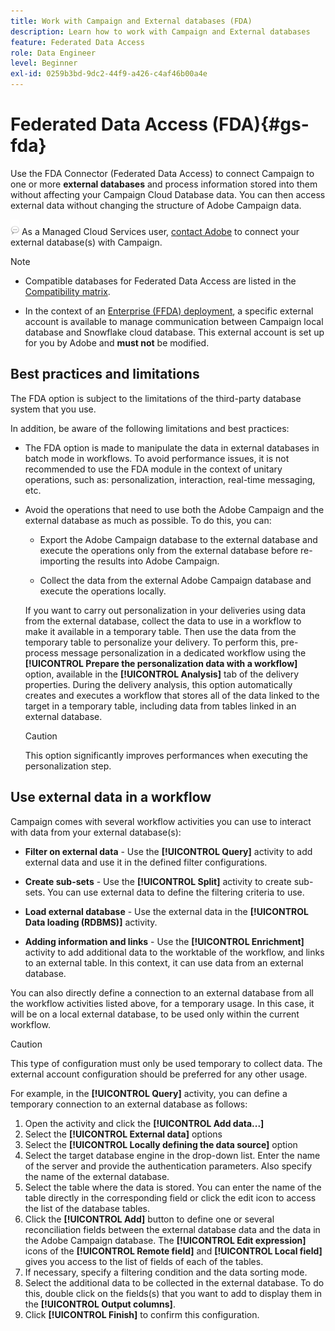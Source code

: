 ```yaml
---
title: Work with Campaign and External databases (FDA)
description: Learn how to work with Campaign and External databases
feature: Federated Data Access
role: Data Engineer
level: Beginner
exl-id: 0259b3bd-9dc2-44f9-a426-c4af46b00a4e
---
```

# Federated Data Access (FDA){#gs-fda}

Use the FDA Connector (Federated Data Access) to connect Campaign to one or more **external databases** and process information stored into them without affecting your Campaign Cloud Database data. You can then access external data without changing the structure of Adobe Campaign data.

![](../assets/do-not-localize/speech.png)   As a Managed Cloud Services user, [contact Adobe](../start/campaign-faq.md#support) to connect your external database(s) with Campaign.


>[!NOTE]
>
>* Compatible databases for Federated Data Access are listed in the [Compatibility matrix](../start/compatibility-matrix.md).
>
>* In the context of an [Enterprise (FFDA) deployment](../architecture/enterprise-deployment.md), a specific external account is available to manage communication between Campaign local database and Snowflake cloud database. This external account is set up for you by Adobe and **must not** be modified.
>


## Best practices and limitations

The FDA option is subject to the limitations of the third-party database system that you use.

In addition, be aware of the following limitations and best practices:

* The FDA option is made to manipulate the data in external databases in batch mode in workflows. To avoid performance issues, it is not recommended to use the FDA module in the context of unitary operations, such as: personalization, interaction, real-time messaging, etc.

* Avoid the operations that need to use both the Adobe Campaign and the external database as much as possible. To do this, you can:

    * Export the Adobe Campaign database to the external database and execute the operations only from the external database before re-importing the results into Adobe Campaign.

    * Collect the data from the external Adobe Campaign database and execute the operations locally.

    If you want to carry out personalization in your deliveries using data from the external database, collect the data to use in a workflow to make it available in a temporary table. Then use the data from the temporary table to personalize your delivery. To perform this, pre-process message personalization in a dedicated workflow using the **[!UICONTROL Prepare the personalization data with a workflow]** option, available in the **[!UICONTROL Analysis]** tab of the delivery properties. During the delivery analysis, this option automatically creates and executes a workflow that stores all of the data linked to the target in a temporary table, including data from tables linked in an external database.
    
    >[!CAUTION]
    >
    >This option significantly improves performances when executing the personalization step.


## Use external data in a workflow

Campaign comes with several workflow activities you can use to interact with data from your external database(s):

* **Filter on external data** -  Use the **[!UICONTROL Query]** activity to add external data and use it in the defined filter configurations. 

* **Create sub-sets** - Use the **[!UICONTROL Split]** activity to create sub-sets. You can use external data to define the filtering criteria to use.

* **Load external database** - Use the external data in the **[!UICONTROL Data loading (RDBMS)]** activity. 

* **Adding information and links** - Use the **[!UICONTROL Enrichment]** activity to add additional data to the worktable of the workflow, and links to an external table. In this context, it can use data from an external database. 

You can also directly define a connection to an external database from all the workflow activities listed above, for a temporary usage. In this case, it will be on a local external database, to be used only within the current workflow.

>[!CAUTION]
>
>This type of configuration must only be used temporary to collect data. The external account configuration should be preferred for any other usage.

For example, in the **[!UICONTROL Query]** activity, you can define a temporary connection to an external database as follows:

1. Open the activity and click the **[!UICONTROL Add data...]**
1. Select the **[!UICONTROL External data]** options
1. Select the **[!UICONTROL Locally defining the data source]** option
1. Select the target database engine in the drop-down list. Enter the name of the server and provide the authentication parameters. Also specify the name of the external database.
1. Select the table where the data is stored. You can enter the name of the table directly in the corresponding field or click the edit icon to access the list of the database tables.
1. Click the **[!UICONTROL Add]** button to define one or several reconciliation fields between the external database data and the data in the Adobe Campaign database. The **[!UICONTROL Edit expression]** icons of the **[!UICONTROL Remote field]** and **[!UICONTROL Local field]** gives you access to the list of fields of each of the tables.
1. If necessary, specify a filtering condition and the data sorting mode.
1. Select the additional data to be collected in the external database. To do this, double click on the fields(s) that you want to add to display them in the **[!UICONTROL Output columns]**. 
1. Click **[!UICONTROL Finish]** to confirm this configuration.
